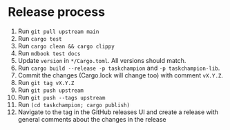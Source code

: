 # Release process

1. Run `git pull upstream main`
1. Run `cargo test`
1. Run `cargo clean && cargo clippy`
1. Run `mdbook test docs`
1. Update `version` in `*/Cargo.toml`.  All versions should match.
1. Run `cargo build --release -p taskchampion` and `-p taskchampion-lib`.
1. Commit the changes (Cargo.lock will change too) with comment `vX.Y.Z`.
1. Run `git tag vX.Y.Z`
1. Run `git push upstream`
1. Run `git push --tags upstream`
1. Run `(cd taskchampion; cargo publish)`
1. Navigate to the tag in the GitHub releases UI and create a release with general comments about the changes in the release
